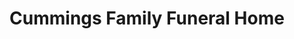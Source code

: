 ---
title: "Cummings Family Funeral Home"
url: /bedford/cummings-family-funeral-home/
shop: funeral directors
---